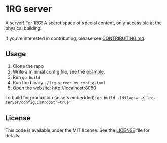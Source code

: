 # 1RG server

A server! For [1RG](https://1rg.space/)! A secret space of special content, only accessible at the physical building.

If you're interested in contributing, please see [CONTRIBUTING.md](./CONTRIBUTING.md).

## Usage

1. Clone the repo
2. Write a minimal config file, see the [example](./config.example.toml).
3. Run `go build`
4. Run the binary `./1rg-server my_config.toml`
5. Open the website: <http://localhost:8080>

To build for production (assets embedded): `go build -ldflags='-X 1rg-server/config.isProdStr=true'`

## License

This code is available under the MIT license. See the [LICENSE](./LICENSE) file for details.
